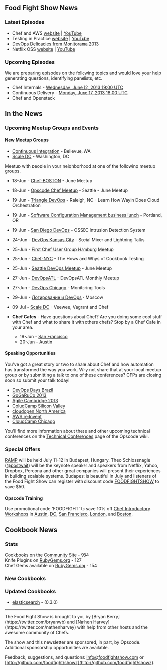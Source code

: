 Food Fight Show News
-------------------

### Latest Episodes
* Chef and AWS [website](http://foodfightshow.org/2013/06/amazon-web-services.html) | [YouTube](http://www.youtube.com/watch?v=b8LXZMjVi1A)
* Testing in Practice [website](http://foodfightshow.org/2013/05/testing-in-practice.html) | [YouTube](http://www.youtube.com/watch?v=DhcXXOIerIc)
* [DevOps Delicacies from Monitorama 2013](http://foodfightshow.org/2013/05/monitorama-2013.html)
* Netflix OSS [website](http://foodfightshow.org/2013/05/netflix-oss.html) | [YouTube](http://www.youtube.com/watch?v=A69uTnfQgB8)

### Upcoming Episodes
We are preparing episodes on the following topics and would love your help generating questions, identifying panelists, etc.

* Chef Internals - [Wednesday, June 12, 2013 19:00 UTC](http://www.timeanddate.com/worldclock/fixedtime.html?msg=Food+Fight+Show+-+Chef+Internals&iso=20130612T15&p1=1928&ah=1)
* Continuous Delivery - [Monday, June 17, 2013 18:00 UTC](http://www.timeanddate.com/worldclock/fixedtime.html?msg=Food+Fight+Show+-+Continuous+Delivery&iso=20130617T14&p1=1928)
* Chef and Openstack

In the News
-----------

### Upcoming Meetup Groups and Events

#### New Meetup Groups
- [Continuous Integration](http://www.meetup.com/Continuous-integration/) - Bellevue, WA
- [Scale DC](http://www.meetup.com/Scale-DC) - Washington, DC

Meetup with people in your neighborhood at one of the following meetup groups.

* 18-Jun - [Chef-BOSTON](http://www.meetup.com/Chef-BOSTON/events/114190842/) - June Meetup
* 18-Jun - [Opscode Chef Meetup](http://www.meetup.com/Opscode-Chef-Meetup/events/qbscvdyrjbxb/) - Seattle - June Meetup
* 19-Jun - [Triangle DevOps](http://www.meetup.com/Triangle-DevOps/events/121662952/) - Raleigh, NC - Learn How Wayin Does Cloud Orchestration
* 19-Jun - [Software Configuration Management business lunch](http://calagator.org/events/1250464265) - Portland, OR
* 19-Jun - [San Diego DevOps](http://www.meetup.com/sddevops/events/110022532/) - OSSEC Intrusion Detection System
* 24-Jun - [DevOps Kansas City](http://www.meetup.com/DevOps-Kansas-City/events/121035052/) - Social Mixer and Lightning Talks
* 25-Jun - [First Chef User Group Hamburg Meetup](http://www.meetup.com/Chef-User-Group-Hamburg/events/122050692/)
* 25-Jun - [Chef-NYC](http://www.meetup.com/Chef-NYC/events/122219772/) - The Hows and Whys of Cookbook Testing
* 25-Jun - [Seattle DevOps Meetup](http://www.meetup.com/Seattle-DevOps-Meetup-Group/events/102632382/) - June Meetup
* 27-Jun - [DevOpsATL](http://www.meetup.com/DevOpsATL/events/119242842/) - DevOpsATL Monthly Meetup
* 27-Jun - [DevOps Chicago](http://www.meetup.com/devops/events/119916312/) - Monitoring Tools
* 29-Jun - [Логирование и DevOps](http://www.meetup.com/DevOps-Moscow-in-Russian/events/120833962/) - Moscow
* 09-Jul - [Scale DC](http://www.meetup.com/Scale-DC/events/122924802/) - Veewee, Vagrant and Chef

* **Chef Cafes** - Have questions about Chef? Are you doing some cool stuff with Chef and what to share it with others chefs?  Stop by a Chef Cafe in your area.
  * 19-Jun - [San Francisco](http://www.meetup.com/The-Bay-Area-Chef-User-Group/events/111551612/)
  * 20-Jun - [Austin](http://austinchefcafe0613-eorg.eventbrite.com/) 


#### Speaking Opportunities

You've got a great story or two to share about Chef and how automation has transformed the way you work.  Why not share that at your local meetup group or by submitting a talk to one of these conferences?  CFPs are closing soon so submit your talk today!

* [DevOps Days Brazil](http://www.devopsdays.org/events/2013-brazil/propose/)
* [GoGaRuCo 2013](http://gogaruco.wufoo.com/forms/gogaruco-2013-call-for-proposals/)
* [Agile Cambridge 2013](http://lanyrd.com/2013/agile-cambridge/calls/qpxh/)
* [ColudCamp Silicon Valley](http://www.cloudcamp.org/siliconvalley/380)
* [cloudopen North America](http://events.linuxfoundation.org/events/cloudopen-north-america/program/cfp)
* [AWS re:Invent](https://reinvent.activeevents.com/portal/cfp/cfpLogin.ww)
* [CloudCamp Chicago](http://www.cloudcamp.org/chicago/378)

You'll find more information about these and other upcoming technical conferences on the [Technical Conferences](http://wiki.opscode.com/display/chef/Technical+Conferences) page of the Opscode wiki.

###  Special Offers

[RAMP](http://rampconf.com/) will be held July 11-12 in Budapest, Hungary.  Theo Schlossnagle ([@postwait](http://twitter.com/postwait)) will be the keynote speaker and speakers from Netflix, Yahoo, Dropbox, Percona and other great companies will present their experiences in building scalable systems.  Budapest is beautiful in July and listeners of the Food Fight Show can register with discount code [FOODFIGHTSHOW](http://rampconf.eventbrite.com/?discount=FOODFIGHTSHOW) to save $50.


#### Opscode Training

Use promotional code 'FOODFIGHT' to save 10% off [Chef Introductory Workshops](http://opscode.eventbrite.com/) in [Austin](http://www.eventbrite.com/event/5854090743/), [DC](http://www.eventbrite.com/event/6652009339/), [San Francisco](http://www.eventbrite.com/event/6651822781/), [London](http://www.eventbrite.com/event/6824445099/eorg), and [Boston](http://www.eventbrite.com/event/6652057483/).


Cookbook News<a name="cookbooks"></a>
-------------
### Stats

Cookbooks on the [Community Site](http://community.opscode.com) - 984  
Knife Plugins on [RubyGems.org](http://rubygems.org) - 127  
Chef Gems available on [RubyGems.org](http://rubygems.org) - 154  

### New Cookbooks

### Updated Cookbooks

* [elasticsearch](https://github.com/elasticsearch/cookbook-elasticsearch/compare/0.2.7...0.3.0) - (0.3.0)

<hr />
The Food Fight Show is brought to you by [Bryan Berry](https://twitter.com/bryanwb) and [Nathen Harvey](https://twitter.com/nathenharvey) with help from other hosts and the awesome community of Chefs.

The show and this newsletter are sponsored, in part, by Opscode.  Additional sponsorship opportunities are available.

Feedback, suggestions, and questions:  [info@foodfightshow.com](mailto:info@foodfightshow.com) or  [http://github.com/foodfight/showz](http://github.com/foodfight/showz).
